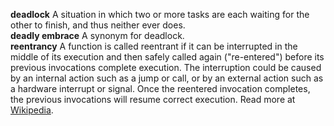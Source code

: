 **deadlock** A situation in which two or more tasks are each waiting for the other to finish, and thus neither ever does.  
**deadly embrace** A synonym for deadlock.  
**reentrancy** A function is called reentrant if it can be interrupted in the middle of its execution and then safely called again ("re-entered") before its previous invocations complete execution. The interruption could be caused by an internal action such as a jump or call, or by an external action such as a hardware interrupt or signal. Once the reentered invocation completes, the previous invocations will resume correct execution. Read more at [Wikipedia](http://en.wikipedia.org/wiki/Reentrancy_%28computing%29).  
